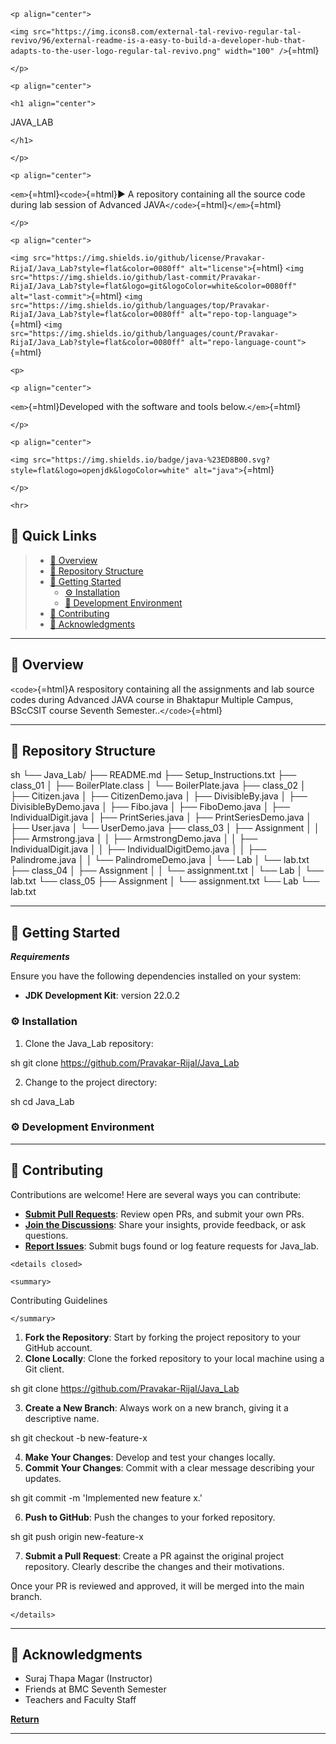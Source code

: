```{=html}
<p align="center">
```

`<img src="https://img.icons8.com/external-tal-revivo-regular-tal-revivo/96/external-readme-is-a-easy-to-build-a-developer-hub-that-adapts-to-the-user-logo-regular-tal-revivo.png" width="100" />`{=html}

```{=html}
</p>
```

```{=html}
<p align="center">
```

```{=html}
<h1 align="center">
```

JAVA_LAB

```{=html}
</h1>
```

```{=html}
</p>
```

```{=html}
<p align="center">
```

`<em>`{=html}`<code>`{=html}► A repository containing all the source
code during lab session of Advanced JAVA`</code>`{=html}`</em>`{=html}

```{=html}
</p>
```

```{=html}
<p align="center">
```

`<img src="https://img.shields.io/github/license/Pravakar-RijaI/Java_Lab?style=flat&color=0080ff" alt="license">`{=html}
`<img src="https://img.shields.io/github/last-commit/Pravakar-RijaI/Java_Lab?style=flat&logo=git&logoColor=white&color=0080ff" alt="last-commit">`{=html}
`<img src="https://img.shields.io/github/languages/top/Pravakar-RijaI/Java_Lab?style=flat&color=0080ff" alt="repo-top-language">`{=html}
`<img src="https://img.shields.io/github/languages/count/Pravakar-RijaI/Java_Lab?style=flat&color=0080ff" alt="repo-language-count">`{=html}

```{=html}
<p>
```

```{=html}
<p align="center">
```

`<em>`{=html}Developed with the software and tools below.`</em>`{=html}

```{=html}
</p>
```

```{=html}
<p align="center">
```

`<img src="https://img.shields.io/badge/java-%23ED8B00.svg?style=flat&logo=openjdk&logoColor=white" alt="java">`{=html}

```{=html}
</p>
```

```{=html}
<hr>
```

## 🔗 Quick Links

> - [📍 Overview](#-overview)
> - [📂 Repository Structure](#-repository-structure)
> - [🚀 Getting Started](#-getting-started)
>   - [⚙️ Installation](#️-installation)
>   - [🤖 Development Environment](#-development_environment)
> - [🤝 Contributing](#-contributing)
> - [👏 Acknowledgments](#-acknowledgments)

---

## 📍 Overview

`<code>`{=html}A respository containing all the assignments and lab
source codes during Advanced JAVA course in Bhaktapur Multiple Campus,
BScCSIT course Seventh Semester..`</code>`{=html}

---

## 📂 Repository Structure

sh └── Java_Lab/ ├── README.md ├── Setup_Instructions.txt ├── class_01 │
├── BoilerPlate.class │ └── BoilerPlate.java ├── class_02 │ ├──
Citizen.java │ ├── CitizenDemo.java │ ├── DivisibleBy.java │ ├──
DivisibleByDemo.java │ ├── Fibo.java │ ├── FiboDemo.java │ ├──
IndividualDigit.java │ ├── PrintSeries.java │ ├── PrintSeriesDemo.java │
├── User.java │ └── UserDemo.java ├── class_03 │ ├── Assignment │ │ ├──
Armstrong.java │ │ ├── ArmstrongDemo.java │ │ ├── IndividualDigit.java │
│ ├── IndividualDigitDemo.java │ │ ├── Palindrome.java │ │ └──
PalindromeDemo.java │ └── Lab │ └── lab.txt ├── class_04 │ ├──
Assignment │ │ └── assignment.txt │ └── Lab │ └── lab.txt └── class_05
├── Assignment │ └── assignment.txt └── Lab └── lab.txt

---

## 🚀 Getting Started

**_Requirements_**

Ensure you have the following dependencies installed on your system:

- **JDK Development Kit**: version 22.0.2

### ⚙️ Installation

1.  Clone the Java_Lab repository:

sh git clone https://github.com/Pravakar-RijaI/Java_Lab

2.  Change to the project directory:

sh cd Java_Lab

### ⚙️ Development Environment

---

## 🤝 Contributing

Contributions are welcome! Here are several ways you can contribute:

- **[Submit Pull
  Requests](https://github.com/Pravakar-RijaI/Java_Lab/blob/main/CONTRIBUTING.md)**:
  Review open PRs, and submit your own PRs.
- **[Join the
  Discussions](https://github.com/Pravakar-RijaI/Java_Lab/discussions)**:
  Share your insights, provide feedback, or ask questions.
- **[Report
  Issues](https://github.com/Pravakar-RijaI/Java_Lab/issues)**: Submit
  bugs found or log feature requests for Java_lab.

```{=html}
<details closed>
```

```{=html}
<summary>
```

Contributing Guidelines

```{=html}
</summary>
```

1.  **Fork the Repository**: Start by forking the project repository to
    your GitHub account.
2.  **Clone Locally**: Clone the forked repository to your local machine
    using a Git client.

sh git clone https://github.com/Pravakar-RijaI/Java_Lab

3.  **Create a New Branch**: Always work on a new branch, giving it a
    descriptive name.

sh git checkout -b new-feature-x

4.  **Make Your Changes**: Develop and test your changes locally.
5.  **Commit Your Changes**: Commit with a clear message describing your
    updates.

sh git commit -m 'Implemented new feature x.'

6.  **Push to GitHub**: Push the changes to your forked repository.

sh git push origin new-feature-x

7.  **Submit a Pull Request**: Create a PR against the original project
    repository. Clearly describe the changes and their motivations.

Once your PR is reviewed and approved, it will be merged into the main
branch.

```{=html}
</details>
```

---

## 👏 Acknowledgments

- Suraj Thapa Magar (Instructor)
- Friends at BMC Seventh Semester
- Teachers and Faculty Staff

[**Return**](#-quick-links)

---
